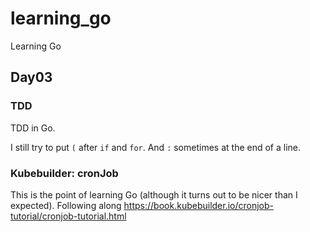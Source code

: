 # learning_go

Learning Go

## Day03

### TDD

TDD in Go.

I still try to put `(` after `if` and `for`. And `:` sometimes at the end of a line.

### Kubebuilder: cronJob

This is the point of learning Go (although it turns out to be nicer than I expected).
Following along https://book.kubebuilder.io/cronjob-tutorial/cronjob-tutorial.html
